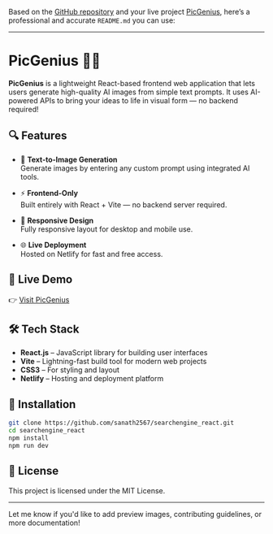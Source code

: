 Based on the [GitHub repository](https://github.com/sanath2567/searchengine_react) and your live project [PicGenius](https://picgenius.netlify.app/), here’s a professional and accurate `README.md` you can use:

---

# PicGenius 🧠🎨

**PicGenius** is a lightweight React-based frontend web application that lets users generate high-quality AI images from simple text prompts. It uses AI-powered APIs to bring your ideas to life in visual form — no backend required!

## 🔍 Features

- 🧠 **Text-to-Image Generation**  
  Generate images by entering any custom prompt using integrated AI tools.

- ⚡ **Frontend-Only**  
  Built entirely with React + Vite — no backend server required.

- 🎯 **Responsive Design**  
  Fully responsive layout for desktop and mobile use.

- 🌐 **Live Deployment**  
  Hosted on Netlify for fast and free access.

## 🚀 Live Demo

👉 [Visit PicGenius](https://picgenius.netlify.app)

## 🛠 Tech Stack

- **React.js** – JavaScript library for building user interfaces  
- **Vite** – Lightning-fast build tool for modern web projects  
- **CSS3** – For styling and layout  
- **Netlify** – Hosting and deployment platform

## 📁 Installation

```bash
git clone https://github.com/sanath2567/searchengine_react.git
cd searchengine_react
npm install
npm run dev
```

## 📄 License

This project is licensed under the MIT License.

---

Let me know if you'd like to add preview images, contributing guidelines, or more documentation!
